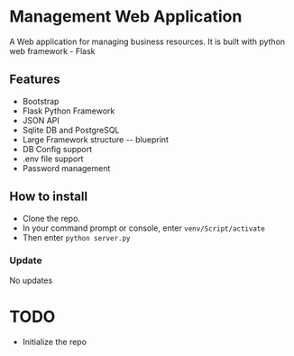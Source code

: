 # Management Web Application

A Web application for managing business resources. It is built with python web framework - Flask

## Features

- Bootstrap
- Flask Python Framework
- JSON API 
- Sqlite DB and PostgreSQL
- Large Framework structure -- blueprint
- DB Config support
- .env file support
- Password management

## How to install

- Clone the repo.
- In your command prompt or console, enter `venv/Script/activate`
- Then enter `python server.py`

### Update

No updates


# TODO
- Initialize the repo
